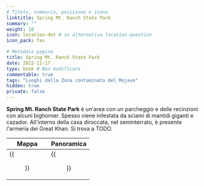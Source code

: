 ```yaml
---
# Titolo, sommario, posizione e icona
linktitle: Spring Mt. Ranch State Park
summary: ""
weight: 10
icon: location-dot # in alternativa location-question
icon_pack: fas

# Metadata pagina
title: Spring Mt. Ranch State Park
date: 2022-11-17
type: book # Non modificare
commentable: true
tags: "Luoghi della Zona contaminata del Mojave"
hidden: true
private: false
---
```


<div class="fnv">

**Spring Mt. Ranch State Park** è un'area con un parcheggio e delle recinzioni con alcuni bighorner. Spesso viene infestata da sciami di mantidi giganti e cazador. All'interno della casa diroccata, nel seminterrato, è presente l'armeria dei Great Khan. Si trova a TODO.

| Mappa                                    | Panoramica                        |
| ---------------------------------------- | --------------------------------- |
| {{<figure src="fnv/Spring_Mt_Ranch_State_Park_loc.webp">}} | {{<figure src="fnv/SpringMtRanchStatePark4.webp">}} |

</div>

